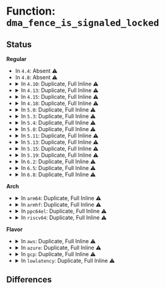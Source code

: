 # Function: <code>dma_fence_is_signaled_locked</code>

## Status
<b>Regular</b>
<ul>
<li>
In <code>4.4</code>: Absent ⚠️
</li>
<li>
In <code>4.8</code>: Absent ⚠️
</li>
<li>
<details>
<summary>In <code>4.10</code>: Duplicate, Full Inline ⚠️</summary>

**Collision:** Static Duplication

**Inline:** Full

**Transformation:** False

**Instances:**

```
In drivers/dma-buf/sw_sync.c (ffffffff8162c53d)
Location: include/linux/dma-fence.h:297
Inline: True
Inline callers:
  - drivers/dma-buf/sw_sync.c:sw_sync_ioctl
```
```
In drivers/dma-buf/sync_debug.c (ffffffff8162c893)
Location: include/linux/dma-fence.h:297
Inline: True
Inline callers:
  - drivers/dma-buf/sync_debug.c:sync_print_fence
```
</details>
</li>
<li>
<details>
<summary>In <code>4.13</code>: Duplicate, Full Inline ⚠️</summary>

**Collision:** Static Duplication

**Inline:** Full

**Transformation:** False

**Instances:**

```
In drivers/dma-buf/dma-fence.c (ffffffff8163eded)
Location: include/linux/dma-fence.h:299
Inline: True
Inline callers:
  - drivers/dma-buf/dma-fence.c:dma_fence_get_status
```
```
In drivers/dma-buf/sw_sync.c (ffffffff81641b0f)
Location: include/linux/dma-fence.h:299
Inline: True
Inline callers:
  - drivers/dma-buf/sw_sync.c:sw_sync_ioctl
```
```
In drivers/dma-buf/sync_debug.c (ffffffff81641ee2)
Location: include/linux/dma-fence.h:299
Inline: True
Inline callers:
  - drivers/dma-buf/sync_debug.c:sync_print_fence
```
</details>
</li>
<li>
<details>
<summary>In <code>4.15</code>: Duplicate, Full Inline ⚠️</summary>

**Collision:** Static Duplication

**Inline:** Full

**Transformation:** False

**Instances:**

```
In drivers/dma-buf/dma-fence.c (ffffffff816a7bbd)
Location: include/linux/dma-fence.h:302
Inline: True
Inline callers:
  - drivers/dma-buf/dma-fence.c:dma_fence_get_status
```
```
In drivers/dma-buf/sw_sync.c (ffffffff816aac33)
Location: include/linux/dma-fence.h:302
Inline: True
Inline callers:
  - drivers/dma-buf/sw_sync.c:sw_sync_ioctl
```
```
In drivers/dma-buf/sync_debug.c (ffffffff816aaef2)
Location: include/linux/dma-fence.h:302
Inline: True
Inline callers:
  - drivers/dma-buf/sync_debug.c:sync_print_fence
```
</details>
</li>
<li>
<details>
<summary>In <code>4.18</code>: Duplicate, Full Inline ⚠️</summary>

**Collision:** Static Duplication

**Inline:** Full

**Transformation:** False

**Instances:**

```
In drivers/dma-buf/dma-fence.c (ffffffff816e3c9d)
Location: include/linux/dma-fence.h:372
Inline: True
Inline callers:
  - drivers/dma-buf/dma-fence.c:dma_fence_get_status
```
```
In drivers/dma-buf/sw_sync.c (ffffffff816e711d)
Location: include/linux/dma-fence.h:372
Inline: True
Inline callers:
  - drivers/dma-buf/sw_sync.c:sw_sync_ioctl
```
```
In drivers/dma-buf/sync_debug.c (ffffffff816e73f1)
Location: include/linux/dma-fence.h:372
Inline: True
Inline callers:
  - drivers/dma-buf/sync_debug.c:sync_print_fence
```
</details>
</li>
<li>
<details>
<summary>In <code>5.0</code>: Duplicate, Full Inline ⚠️</summary>

**Collision:** Static Duplication

**Inline:** Full

**Transformation:** False

**Instances:**

```
In drivers/dma-buf/dma-fence.c (ffffffff8170713d)
Location: include/linux/dma-fence.h:366
Inline: True
Inline callers:
  - drivers/dma-buf/dma-fence.c:dma_fence_get_status
```
```
In drivers/dma-buf/sw_sync.c (ffffffff8170a4ad)
Location: include/linux/dma-fence.h:366
Inline: True
Inline callers:
  - drivers/dma-buf/sw_sync.c:sw_sync_ioctl
```
```
In drivers/dma-buf/sync_debug.c (ffffffff8170a781)
Location: include/linux/dma-fence.h:366
Inline: True
Inline callers:
  - drivers/dma-buf/sync_debug.c:sync_print_fence
```
</details>
</li>
<li>
<details>
<summary>In <code>5.3</code>: Duplicate, Full Inline ⚠️</summary>

**Collision:** Static Duplication

**Inline:** Full

**Transformation:** False

**Instances:**

```
In drivers/dma-buf/dma-fence.c (ffffffff8174228d)
Location: include/linux/dma-fence.h:366
Inline: True
Inline callers:
  - drivers/dma-buf/dma-fence.c:dma_fence_get_status
```
```
In drivers/dma-buf/sw_sync.c (ffffffff81745ce8)
Location: include/linux/dma-fence.h:366
Inline: True
Inline callers:
  - drivers/dma-buf/sw_sync.c:sw_sync_ioctl
```
```
In drivers/dma-buf/sync_debug.c (ffffffff81745ff0)
Location: include/linux/dma-fence.h:366
Inline: True
Inline callers:
  - drivers/dma-buf/sync_debug.c:sync_print_fence
```
</details>
</li>
<li>
<details>
<summary>In <code>5.4</code>: Duplicate, Full Inline ⚠️</summary>

**Collision:** Static Duplication

**Inline:** Full

**Transformation:** False

**Instances:**

```
In drivers/dma-buf/dma-fence.c (ffffffff8176602c)
Location: include/linux/dma-fence.h:386
Inline: True
Inline callers:
  - drivers/dma-buf/dma-fence.c:dma_fence_get_status
```
```
In drivers/dma-buf/sw_sync.c (ffffffff81769e3a)
Location: include/linux/dma-fence.h:386
Inline: True
Inline callers:
  - drivers/dma-buf/sw_sync.c:sw_sync_ioctl
```
```
In drivers/dma-buf/sync_debug.c (ffffffff8176a13f)
Location: include/linux/dma-fence.h:386
Inline: True
Inline callers:
  - drivers/dma-buf/sync_debug.c:sync_print_fence
```
</details>
</li>
<li>
<details>
<summary>In <code>5.8</code>: Duplicate, Full Inline ⚠️</summary>

**Collision:** Static Duplication

**Inline:** Full

**Transformation:** False

**Instances:**

```
In drivers/dma-buf/dma-fence.c (ffffffff81826d5c)
Location: include/linux/dma-fence.h:386
Inline: True
Inline callers:
  - drivers/dma-buf/dma-fence.c:dma_fence_get_status
```
```
In drivers/dma-buf/sw_sync.c (ffffffff8182be44)
Location: include/linux/dma-fence.h:386
Inline: True
Inline callers:
  - drivers/dma-buf/sw_sync.c:sync_pt_create
```
```
In drivers/dma-buf/sync_debug.c (ffffffff8182c25f)
Location: include/linux/dma-fence.h:386
Inline: True
Inline callers:
  - drivers/dma-buf/sync_debug.c:sync_print_fence
```
</details>
</li>
<li>
<details>
<summary>In <code>5.11</code>: Duplicate, Full Inline ⚠️</summary>

**Collision:** Static Duplication

**Inline:** Full

**Transformation:** False

**Instances:**

```
In drivers/dma-buf/dma-fence.c (ffffffff8183786c)
Location: include/linux/dma-fence.h:399
Inline: True
Inline callers:
  - drivers/dma-buf/dma-fence.c:dma_fence_get_status
```
```
In drivers/dma-buf/sw_sync.c (ffffffff8183cea4)
Location: include/linux/dma-fence.h:399
Inline: True
Inline callers:
  - drivers/dma-buf/sw_sync.c:sync_pt_create
```
```
In drivers/dma-buf/sync_debug.c (ffffffff8183d2bf)
Location: include/linux/dma-fence.h:399
Inline: True
Inline callers:
  - drivers/dma-buf/sync_debug.c:sync_print_fence
```
</details>
</li>
<li>
<details>
<summary>In <code>5.13</code>: Duplicate, Full Inline ⚠️</summary>

**Collision:** Static Duplication

**Inline:** Full

**Transformation:** False

**Instances:**

```
In drivers/dma-buf/dma-fence.c (ffffffff8181a7ac)
Location: include/linux/dma-fence.h:402
Inline: True
Inline callers:
  - drivers/dma-buf/dma-fence.c:dma_fence_get_status
```
```
In drivers/dma-buf/sw_sync.c (ffffffff8181fe80)
Location: include/linux/dma-fence.h:402
Inline: True
Inline callers:
  - drivers/dma-buf/sw_sync.c:sync_pt_create
```
```
In drivers/dma-buf/sync_debug.c (ffffffff8182044f)
Location: include/linux/dma-fence.h:402
Inline: True
Inline callers:
  - drivers/dma-buf/sync_debug.c:sync_print_fence
```
</details>
</li>
<li>
<details>
<summary>In <code>5.15</code>: Duplicate, Full Inline ⚠️</summary>

**Collision:** Static Duplication

**Inline:** Full

**Transformation:** False

**Instances:**

```
In drivers/dma-buf/dma-fence.c (ffffffff818a4c4c)
Location: include/linux/dma-fence.h:402
Inline: True
Inline callers:
  - drivers/dma-buf/dma-fence.c:dma_fence_get_status
```
```
In drivers/dma-buf/sw_sync.c (ffffffff818aa540)
Location: include/linux/dma-fence.h:402
Inline: True
Inline callers:
  - drivers/dma-buf/sw_sync.c:sync_pt_create
```
```
In drivers/dma-buf/sync_debug.c (ffffffff818aab1f)
Location: include/linux/dma-fence.h:402
Inline: True
Inline callers:
  - drivers/dma-buf/sync_debug.c:sync_print_fence
```
</details>
</li>
<li>
<details>
<summary>In <code>5.19</code>: Duplicate, Full Inline ⚠️</summary>

**Collision:** Static Duplication

**Inline:** Full

**Transformation:** False

**Instances:**

```
In drivers/dma-buf/dma-fence.c (ffffffff819ee87c)
Location: include/linux/dma-fence.h:399
Inline: True
Inline callers:
  - drivers/dma-buf/dma-fence.c:dma_fence_get_status
```
```
In drivers/dma-buf/sw_sync.c (ffffffff819f4d33)
Location: include/linux/dma-fence.h:399
Inline: True
Inline callers:
  - drivers/dma-buf/sw_sync.c:sync_pt_create
```
```
In drivers/dma-buf/sync_debug.c (ffffffff819f5140)
Location: include/linux/dma-fence.h:399
Inline: True
Inline callers:
  - drivers/dma-buf/sync_debug.c:sync_print_fence
```
</details>
</li>
<li>
<details>
<summary>In <code>6.2</code>: Duplicate, Full Inline ⚠️</summary>

**Collision:** Static Duplication

**Inline:** Full

**Transformation:** False

**Instances:**

```
In drivers/dma-buf/dma-fence.c (ffffffff81b6bf6c)
Location: include/linux/dma-fence.h:399
Inline: True
Inline callers:
  - drivers/dma-buf/dma-fence.c:dma_fence_get_status
```
```
In drivers/dma-buf/sw_sync.c (ffffffff81b721e3)
Location: include/linux/dma-fence.h:399
Inline: True
Inline callers:
  - drivers/dma-buf/sw_sync.c:sync_pt_create
```
```
In drivers/dma-buf/sync_debug.c (ffffffff81b72620)
Location: include/linux/dma-fence.h:399
Inline: True
Inline callers:
  - drivers/dma-buf/sync_debug.c:sync_print_fence
```
</details>
</li>
<li>
<details>
<summary>In <code>6.5</code>: Duplicate, Full Inline ⚠️</summary>

**Collision:** Static Duplication

**Inline:** Full

**Transformation:** False

**Instances:**

```
In drivers/dma-buf/dma-fence.c (ffffffff81bbf3fc)
Location: include/linux/dma-fence.h:419
Inline: True
Inline callers:
  - drivers/dma-buf/dma-fence.c:dma_fence_get_status
```
```
In drivers/dma-buf/sw_sync.c (ffffffff81bc5bf3)
Location: include/linux/dma-fence.h:419
Inline: True
Inline callers:
  - drivers/dma-buf/sw_sync.c:sync_pt_create
```
```
In drivers/dma-buf/sync_debug.c (ffffffff81bc6020)
Location: include/linux/dma-fence.h:419
Inline: True
Inline callers:
  - drivers/dma-buf/sync_debug.c:sync_print_fence
```
</details>
</li>
<li>
<details>
<summary>In <code>6.8</code>: Duplicate, Full Inline ⚠️</summary>

**Collision:** Static Duplication

**Inline:** Full

**Transformation:** False

**Instances:**

```
In drivers/dma-buf/dma-fence.c (ffffffff81c13b7c)
Location: include/linux/dma-fence.h:420
Inline: True
Inline callers:
  - drivers/dma-buf/dma-fence.c:dma_fence_get_status
```
```
In drivers/dma-buf/sw_sync.c (ffffffff81c1a602)
Location: include/linux/dma-fence.h:420
Inline: True
Inline callers:
  - drivers/dma-buf/sw_sync.c:sync_pt_create
```
```
In drivers/dma-buf/sync_debug.c (ffffffff81c1ab40)
Location: include/linux/dma-fence.h:420
Inline: True
Inline callers:
  - drivers/dma-buf/sync_debug.c:sync_print_fence
```
</details>
</li>
</ul>
<b>Arch</b>
<ul>
<li>
<details>
<summary>In <code>arm64</code>: Duplicate, Full Inline ⚠️</summary>

**Collision:** Static Duplication

**Inline:** Full

**Transformation:** False

**Instances:**

```
In drivers/dma-buf/dma-fence.c (ffff800010966cb0)
Location: include/linux/dma-fence.h:386
Inline: True
Inline callers:
  - drivers/dma-buf/dma-fence.c:dma_fence_get_status
```
```
In drivers/dma-buf/sw_sync.c (ffff80001096b864)
Location: include/linux/dma-fence.h:386
Inline: True
Inline callers:
  - drivers/dma-buf/sw_sync.c:sw_sync_ioctl
```
```
In drivers/dma-buf/sync_debug.c (ffff80001096bcbc)
Location: include/linux/dma-fence.h:386
Inline: True
Inline callers:
  - drivers/dma-buf/sync_debug.c:sync_print_fence
```
</details>
</li>
<li>
<details>
<summary>In <code>armhf</code>: Duplicate, Full Inline ⚠️</summary>

**Collision:** Static Duplication

**Inline:** Full

**Transformation:** False

**Instances:**

```
In drivers/dma-buf/dma-fence.c (c0a3d0bc)
Location: include/linux/dma-fence.h:386
Inline: True
Inline callers:
  - drivers/dma-buf/dma-fence.c:dma_fence_get_status
```
```
In drivers/dma-buf/sw_sync.c (c0a41380)
Location: include/linux/dma-fence.h:386
Inline: True
Inline callers:
  - drivers/dma-buf/sw_sync.c:sw_sync_ioctl
```
```
In drivers/dma-buf/sync_debug.c (c0a41814)
Location: include/linux/dma-fence.h:386
Inline: True
Inline callers:
  - drivers/dma-buf/sync_debug.c:sync_print_fence
```
</details>
</li>
<li>
<details>
<summary>In <code>ppc64el</code>: Duplicate, Full Inline ⚠️</summary>

**Collision:** Static Duplication

**Inline:** Full

**Transformation:** False

**Instances:**

```
In drivers/dma-buf/dma-fence.c (c000000000a1dca0)
Location: include/linux/dma-fence.h:386
Inline: True
Inline callers:
  - drivers/dma-buf/dma-fence.c:dma_fence_get_status
```
```
In drivers/dma-buf/sw_sync.c (c000000000a24094)
Location: include/linux/dma-fence.h:386
Inline: True
Inline callers:
  - drivers/dma-buf/sw_sync.c:sw_sync_ioctl
```
```
In drivers/dma-buf/sync_debug.c (c000000000a246bc)
Location: include/linux/dma-fence.h:386
Inline: True
Inline callers:
  - drivers/dma-buf/sync_debug.c:sync_print_fence
```
</details>
</li>
<li>
<details>
<summary>In <code>riscv64</code>: Duplicate, Full Inline ⚠️</summary>

**Collision:** Static Duplication

**Inline:** Full

**Transformation:** False

**Instances:**

```
In drivers/dma-buf/dma-fence.c (ffffffe0005d2f68)
Location: include/linux/dma-fence.h:386
Inline: True
Inline callers:
  - drivers/dma-buf/dma-fence.c:dma_fence_get_status
```
```
In drivers/dma-buf/sw_sync.c (ffffffe0005d68ba)
Location: include/linux/dma-fence.h:386
Inline: True
Inline callers:
  - drivers/dma-buf/sw_sync.c:sw_sync_ioctl
```
```
In drivers/dma-buf/sync_debug.c (ffffffe0005d6b48)
Location: include/linux/dma-fence.h:386
Inline: True
Inline callers:
  - drivers/dma-buf/sync_debug.c:sync_print_fence
```
</details>
</li>
</ul>
<b>Flavor</b>
<ul>
<li>
<details>
<summary>In <code>aws</code>: Duplicate, Full Inline ⚠️</summary>

**Collision:** Static Duplication

**Inline:** Full

**Transformation:** False

**Instances:**

```
In drivers/dma-buf/dma-fence.c (ffffffff8171a71c)
Location: include/linux/dma-fence.h:386
Inline: True
Inline callers:
  - drivers/dma-buf/dma-fence.c:dma_fence_get_status
```
```
In drivers/dma-buf/sw_sync.c (ffffffff8171e52a)
Location: include/linux/dma-fence.h:386
Inline: True
Inline callers:
  - drivers/dma-buf/sw_sync.c:sw_sync_ioctl
```
```
In drivers/dma-buf/sync_debug.c (ffffffff8171e82f)
Location: include/linux/dma-fence.h:386
Inline: True
Inline callers:
  - drivers/dma-buf/sync_debug.c:sync_print_fence
```
</details>
</li>
<li>
<details>
<summary>In <code>azure</code>: Duplicate, Full Inline ⚠️</summary>

**Collision:** Static Duplication

**Inline:** Full

**Transformation:** False

**Instances:**

```
In drivers/dma-buf/dma-fence.c (ffffffff816f3b7c)
Location: include/linux/dma-fence.h:386
Inline: True
Inline callers:
  - drivers/dma-buf/dma-fence.c:dma_fence_get_status
```
```
In drivers/dma-buf/sw_sync.c (ffffffff816f797a)
Location: include/linux/dma-fence.h:386
Inline: True
Inline callers:
  - drivers/dma-buf/sw_sync.c:sw_sync_ioctl
```
```
In drivers/dma-buf/sync_debug.c (ffffffff816f7c6f)
Location: include/linux/dma-fence.h:386
Inline: True
Inline callers:
  - drivers/dma-buf/sync_debug.c:sync_print_fence
```
</details>
</li>
<li>
<details>
<summary>In <code>gcp</code>: Duplicate, Full Inline ⚠️</summary>

**Collision:** Static Duplication

**Inline:** Full

**Transformation:** False

**Instances:**

```
In drivers/dma-buf/dma-fence.c (ffffffff817594ec)
Location: include/linux/dma-fence.h:386
Inline: True
Inline callers:
  - drivers/dma-buf/dma-fence.c:dma_fence_get_status
```
```
In drivers/dma-buf/sw_sync.c (ffffffff8175d2fa)
Location: include/linux/dma-fence.h:386
Inline: True
Inline callers:
  - drivers/dma-buf/sw_sync.c:sw_sync_ioctl
```
```
In drivers/dma-buf/sync_debug.c (ffffffff8175d5ff)
Location: include/linux/dma-fence.h:386
Inline: True
Inline callers:
  - drivers/dma-buf/sync_debug.c:sync_print_fence
```
</details>
</li>
<li>
<details>
<summary>In <code>lowlatency</code>: Duplicate, Full Inline ⚠️</summary>

**Collision:** Static Duplication

**Inline:** Full

**Transformation:** False

**Instances:**

```
In drivers/dma-buf/dma-fence.c (ffffffff817749ec)
Location: include/linux/dma-fence.h:386
Inline: True
Inline callers:
  - drivers/dma-buf/dma-fence.c:dma_fence_get_status
```
```
In drivers/dma-buf/sw_sync.c (ffffffff8177899c)
Location: include/linux/dma-fence.h:386
Inline: True
Inline callers:
  - drivers/dma-buf/sw_sync.c:sw_sync_ioctl
```
```
In drivers/dma-buf/sync_debug.c (ffffffff81778c8f)
Location: include/linux/dma-fence.h:386
Inline: True
Inline callers:
  - drivers/dma-buf/sync_debug.c:sync_print_fence
```
</details>
</li>
</ul>

## Differences
